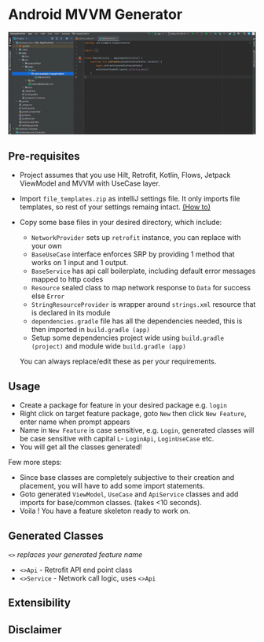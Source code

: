 # Android MVVM Generator
![mvvm](https://github.com/talhahasanzia/android-mvvm-generator/blob/main/mvvm.gif)

## Pre-requisites
- Project assumes that you use Hilt, Retrofit, Kotlin, Flows, Jetpack ViewModel and MVVM with UseCase layer.
- Import `file_templates.zip` as intelliJ settings file. It only imports file templates, so rest of your settings remaing intact. [(How to)](https://www.jetbrains.com/help/idea/sharing-your-ide-settings.html#import-export-settings)
- Copy some base files in your desired directory, which include:
  - `NetworkProvider` sets up `retrofit` instance, you can replace with your own
  - `BaseUseCase` interface enforces SRP by providing 1 method that works on 1 input and 1 output. 
  - `BaseService` has api call boilerplate, including default error messages mapped to http codes
  - `Resource` sealed class to map network response to `Data` for success else `Error`
  - `StringResourceProvider` is wrapper around `strings.xml` resource that is declared in its module
  - `dependencies.gradle` file has all the dependencies needed, this is then imported in `build.gradle (app)`
  - Setup some dependencies project wide using `build.gradle (project)` and module wide `build.gradle (app)`
  
  You can always replace/edit these as per your requirements.
  
## Usage
- Create a package for feature in your desired package e.g. `login`
- Right click on target feature package, goto `New` then click `New Feature`, enter name when prompt appears
- Name in `New Feature` is case sensitive, e.g. `Login`, generated classes will be case sensitive with capital `L`- `LoginApi`, `LoginUseCase` etc.
- You will get all the classes generated! 

Few more steps:

- Since base classes are completely subjective to their creation and placement, you will have to add some import statements.
- Goto generated `ViewModel`, `UseCase` and `ApiService` classes and add imports for base/common classes. (takes <10 seconds).
- Voila !  You have a feature skeleton ready to work on.

## Generated Classes
_`<>` replaces your generated feature name_
- `<>Api` - Retrofit API end point class
- `<>Service` - Network call logic, uses `<>Api`

## Extensibility


## Disclaimer

